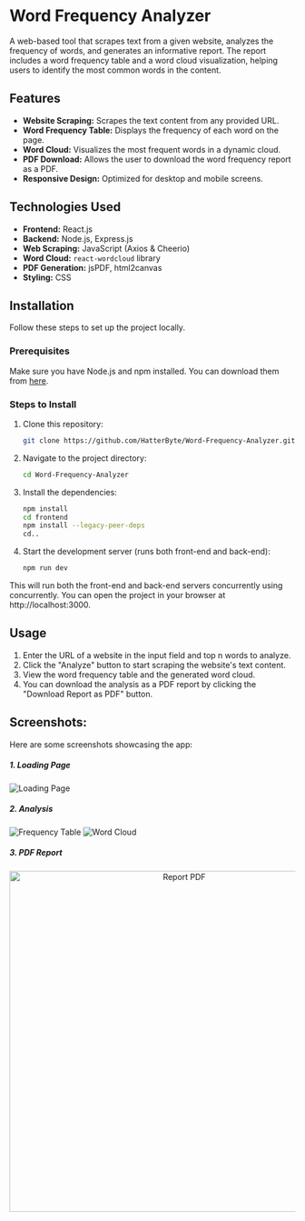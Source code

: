 # Word Frequency Analyzer

A web-based tool that scrapes text from a given website, analyzes the frequency of words, and generates an informative report. The report includes a word frequency table and a word cloud visualization, helping users to identify the most common words in the content.

## Features
- **Website Scraping:** Scrapes the text content from any provided URL.
- **Word Frequency Table:** Displays the frequency of each word on the page.
- **Word Cloud:** Visualizes the most frequent words in a dynamic cloud.
- **PDF Download:** Allows the user to download the word frequency report as a PDF.
- **Responsive Design:** Optimized for desktop and mobile screens.

## Technologies Used
- **Frontend:** React.js
- **Backend:** Node.js, Express.js
- **Web Scraping:** JavaScript (Axios & Cheerio)
- **Word Cloud:** `react-wordcloud` library
- **PDF Generation:** jsPDF, html2canvas
- **Styling:** CSS

## Installation

Follow these steps to set up the project locally.

### Prerequisites
Make sure you have Node.js and npm installed. You can download them from [here](https://nodejs.org/).

### Steps to Install
1. Clone this repository:
   ```bash
   git clone https://github.com/HatterByte/Word-Frequency-Analyzer.git
2. Navigate to the project directory:
    ```bash
    cd Word-Frequency-Analyzer
3. Install the dependencies:
    ```bash
    npm install
    cd frontend
    npm install --legacy-peer-deps
    cd..
4. Start the development server (runs both front-end and back-end):
    ```bash
    npm run dev
This will run both the front-end and back-end servers concurrently using concurrently. You can open the project in your browser at http://localhost:3000.

## Usage
1. Enter the URL of a website in the input field and top n words to analyze.
2. Click the "Analyze" button to start scraping the website's text content.
3. View the word frequency table and the generated word cloud.
4. You can download the analysis as a PDF report by clicking the "Download Report as PDF" button.

## Screenshots:
Here are some screenshots showcasing the app:
##### 1. Loading Page
![Loading Page](sample_imgs/loading_page.png)
##### 2. Analysis
![Frequency Table](sample_imgs/report_table.png)
![Word Cloud](sample_imgs/word_cloud.png)
##### 3. PDF Report
<p align="center">
  <img src="sample_imgs/pdf_report.png" alt="Report PDF" width="600"/>
</p>